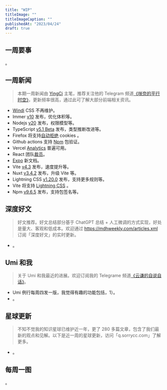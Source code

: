 ```yaml
---
title: "WIP"
titleImage: ""
titleImageCaption: ""
publishedAt: "2023/04/24"
draft: true
---
```


## 一周要事

。

## 一周新闻
> 本期一周新闻由 [YingCi](https://github.com/fz6m) 主笔，推荐关注他的 Telegram 频道[《咲奈的平行时空》](https://t.me/SakinaSpace)，更新频率很高，通过此可了解大部分前端相关资讯。

 - [Windi](https://windicss.org/posts/sunsetting.html) CSS 不再维护。
 - Immer [v10](https://github.com/immerjs/immer/releases/tag/v10.0.0) 发布，优化体积等。
 - Nodejs [v20](https://github.com/nodejs/node/releases/tag/v20.0.0) 发布，权限模型等。
 - TypeScript [v5.1 Beta](https://github.com/microsoft/TypeScript/releases/tag/v5.1-beta) 发布，类型推断改进等。
 - Firefox 将支持[自动拒绝](https://www.ghacks.net/2023/04/17/firefox-may-interact-with-cookie-prompts-automatically-soon/) cookies 。
 - Github actions 支持 [Npm](https://github.blog/2023-04-19-introducing-npm-package-provenance/) 包验证。
 - Vercel [Analytics](https://vercel.com/blog/vercel-web-analytics-is-now-generally-available) 普遍可用。
 - React 团队[裁员](https://twitter.com/mengdi_en/status/1648718077796786177)。
 - [Expo](https://docs.expo.dev/overview/) 新文档。
 - Vite [v4.3](https://github.com/vitejs/vite/blob/v4.3.1/packages/vite/CHANGELOG.md#430-2023-04-20) 发布，速度提升等。
 - Nuxt [v3.4.2](https://github.com/nuxt/nuxt/releases/tag/v3.4.2) 发布，升级 Vite 等。
 - Lightning CSS [v1.20.0](https://github.com/parcel-bundler/lightningcss/releases/tag/v1.20.0) 发布，支持更多规则等。
 - Vite 将支持 [Lightning CSS](https://github.com/vitejs/vite/pull/12807) 。
 - Npm [v9.6.5](https://github.com/npm/cli/releases/tag/v9.6.5) 发布，支持包签名等。

## 深度好文
> 好文推荐。好文总结部分基于 ChatGPT 总结 + 人工微调的方式实现，好处是量大、客观和低成本。欢迎通过 https://mdhweekly.com/articles.xml 订阅「深度好文」的实时更新。

- 。

## Umi 和我
> 关于 Umi 和我最近的进展。欢迎订阅我的 Telegrame 频道[《云谦的自说自话》](https://t.me/yqtalk)。

- Umi 例行每周四发一版，我觉得有趣的功能包括，1）。
- 。

## 星球更新
> 不知不觉我的知识星球已维护近一年，更了 280 多篇文章，包含了我们最新的观点和见解。以下是近一周的星球更新，访问「q.sorrycc.com」了解更多。

- 。

## 每周一图

。
